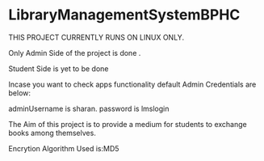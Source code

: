 # LibraryManagementSystemBPHC

THIS PROJECT CURRENTLY RUNS ON LINUX ONLY. 

Only Admin Side of the project is done .

Student Side is yet to be done

Incase you want to check apps functionality default Admin Credentials are below:

adminUsername is sharan.
password is lmslogin


The Aim of this project is to provide a medium for students to exchange books among themselves.

Encrytion Algorithm Used is:MD5
